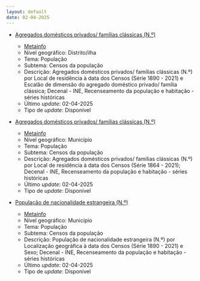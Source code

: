 ```yaml
---
layout: default
date: 02-04-2025
---
```

* [Agregados domésticos privados/ famílias clássicas (N.º)](https://www.ine.pt/xportal/xmain?xpid=INE&xpgid=ine_indicadores&indOcorrCod=0014405&contexto=bd&selTab=tab2)
  * [Metainfo](https://www.ine.pt/bddXplorer/htdocs/minfo.jsp?var_cd=0014405&lingua=PT)
  * Nível geográfico: Distrito/ilha
  * Tema: População
  * Subtema: Censos da população
  * Descrição: Agregados domésticos privados/ famílias clássicas (N.º) por Local de residência à data dos Censos (Série 1890 - 2021) e Escalão de dimensão do agregado doméstico privado/ família clássica; Decenal - INE, Recenseamento da população e habitação - séries históricas
  * Último _update_: 02-04-2025
  * Tipo de _update_: Disponível

* [Agregados domésticos privados/ famílias clássicas (N.º)](https://www.ine.pt/xportal/xmain?xpid=INE&xpgid=ine_indicadores&indOcorrCod=0014406&contexto=bd&selTab=tab2)
  * [Metainfo](https://www.ine.pt/bddXplorer/htdocs/minfo.jsp?var_cd=0014406&lingua=PT)
  * Nível geográfico: Município
  * Tema: População
  * Subtema: Censos da população
  * Descrição: Agregados domésticos privados/ famílias clássicas (N.º) por Local de residência à data dos Censos (Série 1864 - 2021); Decenal - INE, Recenseamento da população e habitação - séries históricas
  * Último _update_: 02-04-2025
  * Tipo de _update_: Disponível

* [População de nacionalidade estrangeira (N.º)](https://www.ine.pt/xportal/xmain?xpid=INE&xpgid=ine_indicadores&indOcorrCod=0014407&contexto=bd&selTab=tab2)
  * [Metainfo](https://www.ine.pt/bddXplorer/htdocs/minfo.jsp?var_cd=0014407&lingua=PT)
  * Nível geográfico: Município
  * Tema: População
  * Subtema: Censos da população
  * Descrição: População de nacionalidade estrangeira (N.º) por Localização geográfica à data dos Censos (Série 1890 - 2021) e Sexo; Decenal - INE, Recenseamento da população e habitação - séries históricas
  * Último _update_: 02-04-2025
  * Tipo de _update_: Disponível

